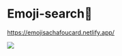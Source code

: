 # Emoji-search👋

https://emojisachafoucard.netlify.app/

![](https://res.cloudinary.com/practicaldev/image/fetch/s--_6Wf4x7L--/c_limit%2Cf_auto%2Cfl_progressive%2Cq_auto%2Cw_880/https://cdn.dribbble.com/users/3736458/screenshots/14570552/media/13b48db6d3b8d8e28d0d458041deeb6c.png)
 
 

